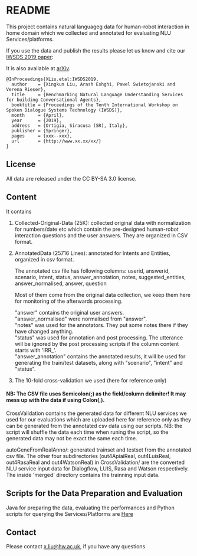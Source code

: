 # README
This project contains natural languageg data for human-robot interaction in home domain which we collected and annotated for evaluating NLU Services/platforms.

If you use the data and publish the results please let us know and cite our [IWSDS 2019 paper](https://iwsds2019.unikore.it/program/):

It is also available at [arXiv](https://arxiv.org/abs/1903.05566).

```
@InProceedings{XLiu.etal:IWSDS2019,
  author    = {Xingkun Liu, Arash Eshghi, Pawel Swietojanski and Verena Rieser},
  title     = {Benchmarking Natural Language Understanding Services for building Conversational Agents},
  booktitle = {Proceedings of the Tenth International Workshop on Spoken Dialogue Systems Technology (IWSDS)},
  month     = {April},
  year      = {2019},
  address   = {Ortigia, Siracusa (SR), Italy},
  publisher = {Springer},
  pages     = {xxx--xxx},
  url       = {http://www.xx.xx/xx/}
}

```

## License
All data are released under the CC BY-SA 3.0 license.
## Content
It contains

1. Collected-Original-Data (25K):  collected original data with normalization for numbers/date etc which contain the pre-designed human-robot interaction questions and the user answers. They are organized in CSV format.

2. AnnotatedData (25716 Lines): annotated for Intents and Entities, organized in csv format.

   The annotated csv file has following columns:
   userid, answerid, scenario, intent, status, answer_annotation, notes, suggested_entities,    answer_normalised, answer, question<br/>

   Most of them come from the original data collection, we keep them here for monitoring of
   the afterwards processing. 

   "answer" contains the original user answers.<br/>
   "answer_normalised" were normalised from "answer".<br/> 
   "notes" was used for the annotators. They put some notes there if they have changed anything.<br/>
   "status" was used for annotation and post processing. The utterance will be ignored by the post processing scripts if the column content starts with 'IRR_'.<br/>
   "answer_annotation" contains the annotated results, it will be used for generating the train/test datasets, along with "scenario", "intent" and "status".<br/>

3. The 10-fold cross-validation we used (here for reference only)

  #### NB: The CSV file uses Semicolon(;) as the field/column delimiter! It may mess up with the data if using Colon(,).

CrossValidation contains the generated data for different NLU services we used for our evaluations which are uploaded here for reference only as they can be generated from the annotated csv data using our scripts. NB: the script will shuffle the data each time when runing the script, so the generated data may not be exact the same each time.


autoGeneFromRealAnno/: generated trainset and testset from the annotated csv file.
The other four subdirectories (out4ApiaiReal, out4LuisReal, out4RasaReal and out4WatsonReal) in CrossValidation/ are the converted NLU service input data for Dialogflow, LUIS, Rasa and Watson respectively. The inside 'merged' directory contains the trainning input data.


## Scripts for the Data Preparation and Evaluation
Java for preparing the data, evaluating the performances and Python scripts for querying the Services/Platforms are [Here](https://github.com/xliuhw/NLU-Evaluation-Scripts)

## Contact
Please contact x.liu@hw.ac.uk, if you have any questions


